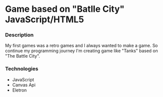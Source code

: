 # Game based on "Batlle City" JavaScript/HTML5

### Description

My first games was a retro games and I always wanted to make a game. So continue my programming journey I'm creating game like "Tanks" based on "The Battle City".

### Technologies

- JavaScript
- Canvas Api
- Eletron
